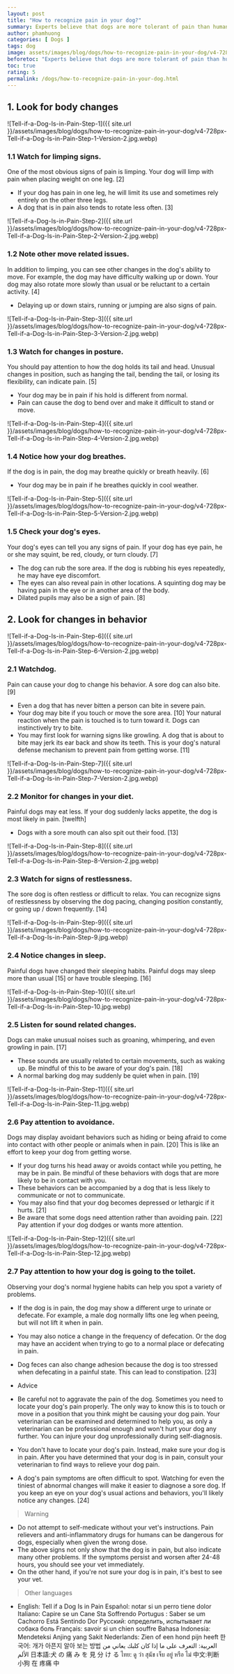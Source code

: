 ```yaml
---
layout: post
title: "How to recognize pain in your dog?"
summary: Experts believe that dogs are more tolerant of pain than humans, so it is very difficult to recognize signs of pain. Some dogs show obvious pain, while others are highly tolerant, making it difficult to recognize. However, there are many ways to recognize pain in your dog. The earlier it is found out, the higher the chance of a dog's pain relief. Pain may seem simple, but it can be worse if you leave it on.
author: phamhuong
categories: [ Dogs ]
tags: dog
image: assets/images/blog/dogs/how-to-recognize-pain-in-your-dog/v4-728px-Tell-if-a-Dog-Is-in-Pain-Step-12.jpg.webp
beforetoc: "Experts believe that dogs are more tolerant of pain than humans, so it is very difficult to recognize signs of pain. Some dogs show obvious pain, while others are highly tolerant, making it difficult to recognize. However, there are many ways to recognize pain in your dog. The earlier it is found out, the higher the chance of a dog's pain relief. Pain may seem simple, but it can be worse if you leave it on."
toc: true
rating: 5
permalink: /dogs/how-to-recognize-pain-in-your-dog.html
---
```



## 1. Look for body changes

![Tell-if-a-Dog-Is-in-Pain-Step-1]({{ site.url }}/assets/images/blog/dogs/how-to-recognize-pain-in-your-dog/v4-728px-Tell-if-a-Dog-Is-in-Pain-Step-1-Version-2.jpg.webp)

### 1.1 Watch for limping signs. 

One of the most obvious signs of pain is limping. Your dog will limp with pain when placing weight on one leg. [2]
- If your dog has pain in one leg, he will limit its use and sometimes rely entirely on the other three legs.
- A dog that is in pain also tends to rotate less often. [3]

![Tell-if-a-Dog-Is-in-Pain-Step-2]({{ site.url }}/assets/images/blog/dogs/how-to-recognize-pain-in-your-dog/v4-728px-Tell-if-a-Dog-Is-in-Pain-Step-2-Version-2.jpg.webp)

### 1.2 Note other move related issues. 

In addition to limping, you can see other changes in the dog's ability to move. For example, the dog may have difficulty walking up or down. Your dog may also rotate more slowly than usual or be reluctant to a certain activity. [4]
- Delaying up or down stairs, running or jumping are also signs of pain.

![Tell-if-a-Dog-Is-in-Pain-Step-3]({{ site.url }}/assets/images/blog/dogs/how-to-recognize-pain-in-your-dog/v4-728px-Tell-if-a-Dog-Is-in-Pain-Step-3-Version-2.jpg.webp)

### 1.3 Watch for changes in posture. 

You should pay attention to how the dog holds its tail and head. Unusual changes in position, such as hanging the tail, bending the tail, or losing its flexibility, can indicate pain. [5]
- Your dog may be in pain if his hold is different from normal.
- Pain can cause the dog to bend over and make it difficult to stand or move.

![Tell-if-a-Dog-Is-in-Pain-Step-4]({{ site.url }}/assets/images/blog/dogs/how-to-recognize-pain-in-your-dog/v4-728px-Tell-if-a-Dog-Is-in-Pain-Step-4-Version-2.jpg.webp)

### 1.4 Notice how your dog breathes. 

If the dog is in pain, the dog may breathe quickly or breath heavily. [6]
- Your dog may be in pain if he breathes quickly in cool weather.

![Tell-if-a-Dog-Is-in-Pain-Step-5]({{ site.url }}/assets/images/blog/dogs/how-to-recognize-pain-in-your-dog/v4-728px-Tell-if-a-Dog-Is-in-Pain-Step-5-Version-2.jpg.webp)

### 1.5 Check your dog's eyes. 

Your dog's eyes can tell you any signs of pain. If your dog has eye pain, he or she may squint, be red, cloudy, or turn cloudy. [7]
- The dog can rub the sore area. If the dog is rubbing his eyes repeatedly, he may have eye discomfort.
- The eyes can also reveal pain in other locations. A squinting dog may be having pain in the eye or in another area of ​​the body.
- Dilated pupils may also be a sign of pain. [8]

## 2. Look for changes in behavior

![Tell-if-a-Dog-Is-in-Pain-Step-6]({{ site.url }}/assets/images/blog/dogs/how-to-recognize-pain-in-your-dog/v4-728px-Tell-if-a-Dog-Is-in-Pain-Step-6-Version-2.jpg.webp)

### 2.1 Watchdog. 

Pain can cause your dog to change his behavior. A sore dog can also bite. [9]
- Even a dog that has never bitten a person can bite in severe pain.
- Your dog may bite if you touch or move the sore area. [10] Your natural reaction when the pain is touched is to turn toward it. Dogs can instinctively try to bite.
- You may first look for warning signs like growling. A dog that is about to bite may jerk its ear back and show its teeth. This is your dog's natural defense mechanism to prevent pain from getting worse. [11]

![Tell-if-a-Dog-Is-in-Pain-Step-7]({{ site.url }}/assets/images/blog/dogs/how-to-recognize-pain-in-your-dog/v4-728px-Tell-if-a-Dog-Is-in-Pain-Step-7-Version-2.jpg.webp)

### 2.2 Monitor for changes in your diet. 

Painful dogs may eat less. If your dog suddenly lacks appetite, the dog is most likely in pain. [twelfth]
- Dogs with a sore mouth can also spit out their food. [13]

![Tell-if-a-Dog-Is-in-Pain-Step-8]({{ site.url }}/assets/images/blog/dogs/how-to-recognize-pain-in-your-dog/v4-728px-Tell-if-a-Dog-Is-in-Pain-Step-8-Version-2.jpg.webp)

### 2.3 Watch for signs of restlessness. 

The sore dog is often restless or difficult to relax. You can recognize signs of restlessness by observing the dog pacing, changing position constantly, or going up / down frequently. [14]

![Tell-if-a-Dog-Is-in-Pain-Step-9]({{ site.url }}/assets/images/blog/dogs/how-to-recognize-pain-in-your-dog/v4-728px-Tell-if-a-Dog-Is-in-Pain-Step-9.jpg.webp)

### 2.4 Notice changes in sleep. 

Painful dogs have changed their sleeping habits. Painful dogs may sleep more than usual [15] or have trouble sleeping. [16]

![Tell-if-a-Dog-Is-in-Pain-Step-10]({{ site.url }}/assets/images/blog/dogs/how-to-recognize-pain-in-your-dog/v4-728px-Tell-if-a-Dog-Is-in-Pain-Step-10.jpg.webp)

### 2.5 Listen for sound related changes. 

Dogs can make unusual noises such as groaning, whimpering, and even growling in pain. [17]
- These sounds are usually related to certain movements, such as waking up. Be mindful of this to be aware of your dog's pain. [18]
- A normal barking dog may suddenly be quiet when in pain. [19]

![Tell-if-a-Dog-Is-in-Pain-Step-11]({{ site.url }}/assets/images/blog/dogs/how-to-recognize-pain-in-your-dog/v4-728px-Tell-if-a-Dog-Is-in-Pain-Step-11.jpg.webp)

### 2.6 Pay attention to avoidance. 

Dogs may display avoidant behaviors such as hiding or being afraid to come into contact with other people or animals when in pain. [20] This is like an effort to keep your dog from getting worse.
- If your dog turns his head away or avoids contact while you petting, he may be in pain. Be mindful of these behaviors with dogs that are more likely to be in contact with you.
- These behaviors can be accompanied by a dog that is less likely to communicate or not to communicate.
- You may also find that your dog becomes depressed or lethargic if it hurts. [21]
- Be aware that some dogs need attention rather than avoiding pain. [22] Pay attention if your dog dodges or wants more attention.

![Tell-if-a-Dog-Is-in-Pain-Step-12]({{ site.url }}/assets/images/blog/dogs/how-to-recognize-pain-in-your-dog/v4-728px-Tell-if-a-Dog-Is-in-Pain-Step-12.jpg.webp)

### 2.7 Pay attention to how your dog is going to the toilet. 

Observing your dog's normal hygiene habits can help you spot a variety of problems.
- If the dog is in pain, the dog may show a different urge to urinate or defecate. For example, a male dog normally lifts one leg when peeing, but will not lift it when in pain.
- You may also notice a change in the frequency of defecation. Or the dog may have an accident when trying to go to a normal place or defecating in pain.
- Dog feces can also change adhesion because the dog is too stressed when defecating in a painful state. This can lead to constipation. [23]

- Advice
- Be careful not to aggravate the pain of the dog. Sometimes you need to locate your dog's pain properly. The only way to know this is to touch or move in a position that you think might be causing your dog pain. Your veterinarian can be examined and determined to help you, as only a veterinarian can be professional enough and won't hurt your dog any further. You can injure your dog unprofessionally during self-diagnosis.
- You don't have to locate your dog's pain. Instead, make sure your dog is in pain. After you have determined that your dog is in pain, consult your veterinarian to find ways to relieve your dog pain.
- A dog's pain symptoms are often difficult to spot. Watching for even the tiniest of abnormal changes will make it easier to diagnose a sore dog. If you keep an eye on your dog's usual actions and behaviors, you'll likely notice any changes. [24]

> Warning
- Do not attempt to self-medicate without your vet's instructions. Pain relievers and anti-inflammatory drugs for humans can be dangerous for dogs, especially when given the wrong dose.
- The above signs not only show that the dog is in pain, but also indicate many other problems. If the symptoms persist and worsen after 24-48 hours, you should see your vet immediately.
- On the other hand, if you're not sure your dog is in pain, it's best to see your vet.

> Other languages
- English: Tell if a Dog Is in Pain Español: notar si un perro tiene dolor Italiano: Capire se un Cane Sta Soffrendo Portugus : Saber se um Cachorro Está Sentindo Dor Русский: определить, испытывает ли собака боль Français: savoir si un chien souffre Bahasa Indonesia: Mendeteksi Anjing yang Sakit Nederlands: Zien of een hond pijn heeft 한국어: 개가 아픈지 알아 보는 방법 العربية: التعرف على ما إذا كان كلبك يعاني من الألم 日本語:犬 の 痛 み を 見 分 け る ไทย: ดู ว่า สุนัข เจ็บ อยู่ หรือ ไม่ 中文:判断 小狗 在 疼痛 中
